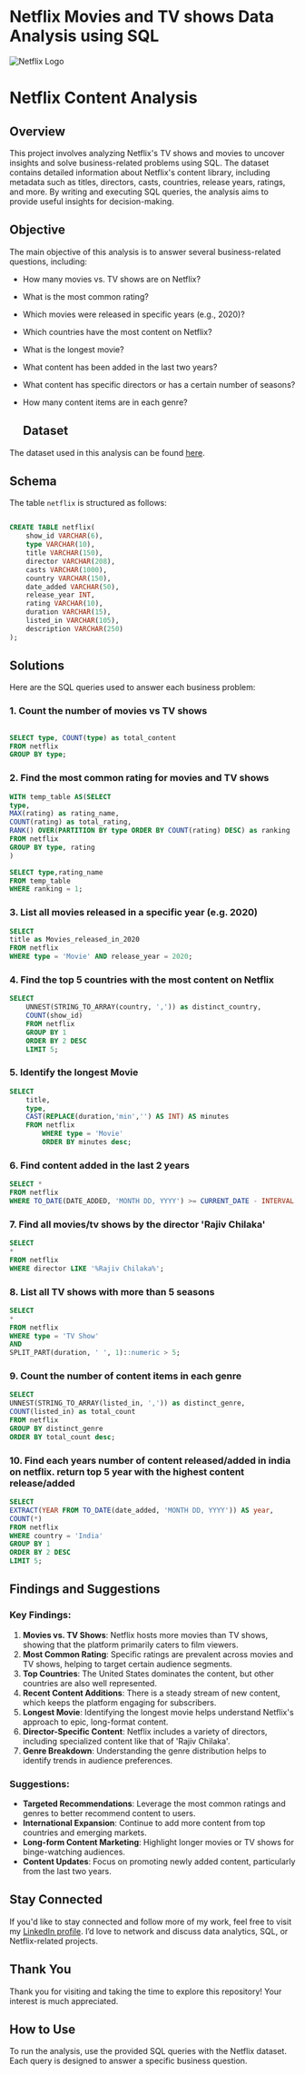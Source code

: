 # Netflix Movies and TV shows Data Analysis using SQL

![Netflix Logo](https://github.com/Himanshu-afk-gg/netflix_sql_project/blob/main/Netflix%20logo.png)


# Netflix Content Analysis

## Overview
This project involves analyzing Netflix's TV shows and movies to uncover insights and solve business-related problems using SQL. The dataset contains detailed information about Netflix's content library, including metadata such as titles, directors, casts, countries, release years, ratings, and more. By writing and executing SQL queries, the analysis aims to provide useful insights for decision-making.

## Objective
The main objective of this analysis is to answer several business-related questions, including:
- How many movies vs. TV shows are on Netflix?
- What is the most common rating?
- Which movies were released in specific years (e.g., 2020)?
- Which countries have the most content on Netflix?
- What is the longest movie?
- What content has been added in the last two years?
- What content has specific directors or has a certain number of seasons?
- How many content items are in each genre?

  ## Dataset

The dataset used in this analysis can be found [here]([URL_TO_YOUR_CSV_FILE](https://www.kaggle.com/datasets/shivamb/netflix-shows)).


## Schema
The table `netflix` is structured as follows:

```sql

CREATE TABLE netflix(
    show_id VARCHAR(6),
    type VARCHAR(10),
    title VARCHAR(150),
    director VARCHAR(208),
    casts VARCHAR(1000),
    country VARCHAR(150),
    date_added VARCHAR(50),
    release_year INT,
    rating VARCHAR(10),
    duration VARCHAR(15),
    listed_in VARCHAR(105),
    description VARCHAR(250)
);

```

## Solutions
Here are the SQL queries used to answer each business problem:


### 1. Count the number of movies vs TV shows
```sql

SELECT type, COUNT(type) as total_content
FROM netflix
GROUP BY type;

```

### 2. Find the most common rating for movies and TV shows
```sql
WITH temp_table AS(SELECT
type,
MAX(rating) as rating_name,
COUNT(rating) as total_rating,
RANK() OVER(PARTITION BY type ORDER BY COUNT(rating) DESC) as ranking
FROM netflix
GROUP BY type, rating
)

SELECT type,rating_name
FROM temp_table
WHERE ranking = 1;

```

### 3. List all movies released in a specific year (e.g. 2020)
```sql
SELECT
title as Movies_released_in_2020
FROM netflix
WHERE type = 'Movie' AND release_year = 2020;

```

### 4. Find the top 5 countries with the most content on Netflix
```sql
SELECT
	UNNEST(STRING_TO_ARRAY(country, ',')) as distinct_country,
	COUNT(show_id)
	FROM netflix
	GROUP BY 1
	ORDER BY 2 DESC
	LIMIT 5;


```

### 5. Identify the longest Movie
```sql
SELECT
	title,
	type,
	CAST(REPLACE(duration,'min','') AS INT) AS minutes
	FROM netflix
		WHERE type = 'Movie'
		ORDER BY minutes desc;

```

### 6. Find content added in the last 2 years
```sql
SELECT *
FROM netflix
WHERE TO_DATE(DATE_ADDED, 'MONTH DD, YYYY') >= CURRENT_DATE - INTERVAL '2 years'

```

### 7. Find all movies/tv shows by the director 'Rajiv Chilaka'
```sql
SELECT
*
FROM netflix
WHERE director LIKE '%Rajiv Chilaka%';

```

### 8. List all TV shows with more than 5 seasons
```sql
SELECT
*
FROM netflix
WHERE type = 'TV Show'
AND
SPLIT_PART(duration, ' ', 1)::numeric > 5;

```

### 9. Count the number of content items in each genre
```sql
SELECT
UNNEST(STRING_TO_ARRAY(listed_in, ',')) as distinct_genre,
COUNT(listed_in) as total_count
FROM netflix
GROUP BY distinct_genre
ORDER BY total_count desc;

```

### 10. Find each years number of content released/added in india on netflix. return top 5 year with the highest content release/added
```sql
SELECT 
EXTRACT(YEAR FROM TO_DATE(date_added, 'MONTH DD, YYYY')) AS year,
COUNT(*)
FROM netflix
WHERE country = 'India'
GROUP BY 1
ORDER BY 2 DESC
LIMIT 5;

```

## Findings and Suggestions

### Key Findings:
1. **Movies vs. TV Shows**: Netflix hosts more movies than TV shows, showing that the platform primarily caters to film viewers.
2. **Most Common Rating**: Specific ratings are prevalent across movies and TV shows, helping to target certain audience segments.
3. **Top Countries**: The United States dominates the content, but other countries are also well represented.
4. **Recent Content Additions**: There is a steady stream of new content, which keeps the platform engaging for subscribers.
5. **Longest Movie**: Identifying the longest movie helps understand Netflix's approach to epic, long-format content.
6. **Director-Specific Content**: Netflix includes a variety of directors, including specialized content like that of 'Rajiv Chilaka'.
7. **Genre Breakdown**: Understanding the genre distribution helps to identify trends in audience preferences.

### Suggestions:
- **Targeted Recommendations**: Leverage the most common ratings and genres to better recommend content to users.
- **International Expansion**: Continue to add more content from top countries and emerging markets.
- **Long-form Content Marketing**: Highlight longer movies or TV shows for binge-watching audiences.
- **Content Updates**: Focus on promoting newly added content, particularly from the last two years.

## Stay Connected
If you'd like to stay connected and follow more of my work, feel free to visit my [LinkedIn profile](https://www.linkedin.com/in/himanshu-jaiswal-a9a30222a/). I’d love to network and discuss data analytics, SQL, or Netflix-related projects.

## Thank You
Thank you for visiting and taking the time to explore this repository! Your interest is much appreciated.


## How to Use
To run the analysis, use the provided SQL queries with the Netflix dataset. Each query is designed to answer a specific business question.
